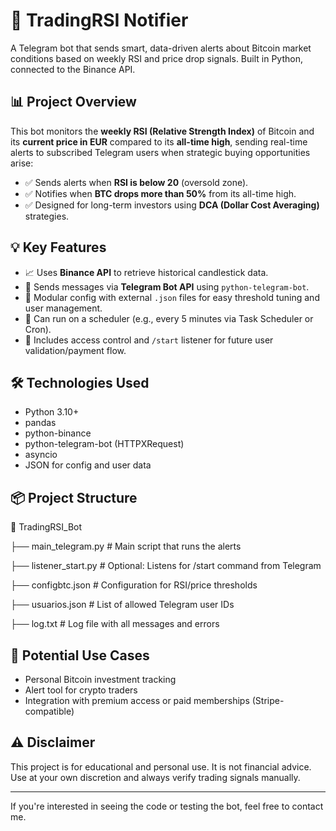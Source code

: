 # 🧠 TradingRSI Notifier

A Telegram bot that sends smart, data-driven alerts about Bitcoin market conditions based on weekly RSI and price drop signals. Built in Python, connected to the Binance API.

## 📊 Project Overview

This bot monitors the **weekly RSI (Relative Strength Index)** of Bitcoin and its **current price in EUR** compared to its **all-time high**, sending real-time alerts to subscribed Telegram users when strategic buying opportunities arise:

- ✅ Sends alerts when **RSI is below 20** (oversold zone).
- ✅ Notifies when **BTC drops more than 50%** from its all-time high.
- ✅ Designed for long-term investors using **DCA (Dollar Cost Averaging)** strategies.

## 💡 Key Features

- 📈 Uses **Binance API** to retrieve historical candlestick data.
- 🤖 Sends messages via **Telegram Bot API** using `python-telegram-bot`.
- 🔧 Modular config with external `.json` files for easy threshold tuning and user management.
- 🧪 Can run on a scheduler (e.g., every 5 minutes via Task Scheduler or Cron).
- 🔐 Includes access control and `/start` listener for future user validation/payment flow.

## 🛠️ Technologies Used

- Python 3.10+
- pandas
- python-binance
- python-telegram-bot (HTTPXRequest)
- asyncio
- JSON for config and user data

## 📦 Project Structure

📁 TradingRSI_Bot

├── main_telegram.py # Main script that runs the alerts

├── listener_start.py # Optional: Listens for /start command from Telegram

├── configbtc.json # Configuration for RSI/price thresholds

├── usuarios.json # List of allowed Telegram user IDs

├── log.txt # Log file with all messages and errors

## 🚀 Potential Use Cases

- Personal Bitcoin investment tracking
- Alert tool for crypto traders
- Integration with premium access or paid memberships (Stripe-compatible)

## ⚠️ Disclaimer

This project is for educational and personal use. It is not financial advice. Use at your own discretion and always verify trading signals manually.

---

If you're interested in seeing the code or testing the bot, feel free to contact me.
